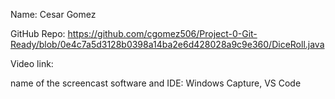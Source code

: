 Name: Cesar Gomez

GitHub Repo: https://github.com/cgomez506/Project-0-Git-Ready/blob/0e4c7a5d3128b0398a14ba2e6d428028a9c9e360/DiceRoll.java 

Video link:

name of the screencast software and IDE: Windows Capture, VS Code
